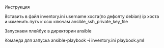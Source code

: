 Инструкция

Вставить в файл inventory.ini username хоста(по дефолту debian)
ip хоста и изменить путь к ссш ключам ansible_ssh_private_key_file

Запускаем плейбук в директории ansible

Команда для запуска ansible-playbook -i inventory.ini playbook.yml
